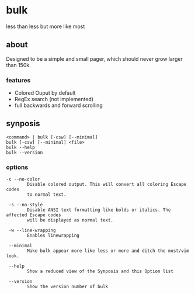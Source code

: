 # bulk
less than less but more like most

## about
Designed to be a simple and small pager, which should never grow larger than
150k.

### features
* Colored Ouput by default
* RegEx search (not implemented)
* full backwards and forward scrolling

## synposis
```
<command> | bulk [-csw] [--minimal]
bulk [-csw] [--minimal] <file>
bulk --help
bulk --version
```

### options
```
-c --no-color
        Disable colored output. This will convert all coloring Escape codes
        to normal text.

 -s --no-style
        Disable ANSI text formatting like bolds or italics. The affected Escape codes
        will be displayed as normal text.
 
 -w --line-wrapping
        Enables linewrapping
 
 --minimal
        Make bulk appear more like less or more and ditch the most/vim look.
        
 --help
        Show a reduced view of the Synposis and this Option list
 
 --version
        Show the version number of bulk
```
